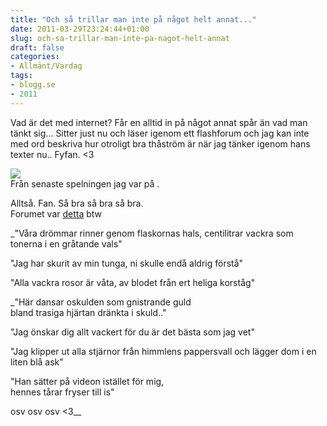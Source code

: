 ```yaml
---
title: "Och så trillar man inte på något helt annat..."
date: 2011-03-29T23:24:44+01:00
slug: och-sa-trillar-man-inte-pa-nagot-helt-annat
draft: false
categories:
- Allmänt/Vardag
tags:
- blogg.se
- 2011
---
```

Vad är det med internet? Får en alltid in på något annat spår än vad man tänkt sig... Sitter just nu och läser igenom ett flashforum och jag kan inte med ord beskriva hur otroligt bra thåström är när jag tänker igenom hans texter nu.. Fyfan. <3  
  
![](/assets/images/blogg.se/dsc_3070_140280595.jpg)  
Från senaste spelningen jag var på .  
  
Alltså. Fan. Så bra så bra så bra.  
Forumet var [detta](https://www.flashback.org/t1007492) btw  
  
  
_"Våra drömmar rinner genom flaskornas hals, centilitrar vackra som tonerna i en gråtande vals"  
  
"Jag har skurit av min tunga, ni skulle endå aldrig förstå"  
  
"Alla vackra rosor är våta, av blodet från ert heliga korståg"  
  
_"Här dansar oskulden som gnistrande guld  
bland trasiga hjärtan dränkta i skuld.."  
  
"Jag önskar dig allt vackert för du är det bästa som jag vet"  
  
"Jag klipper ut alla stjärnor från himmlens pappersvall och lägger dom i en liten blå ask"  
  
"Han sätter på videon istället för mig,  
hennes tårar fryser till is"  
  
osv osv osv <3__